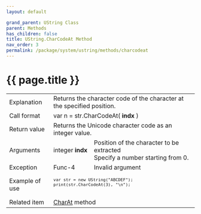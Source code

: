 ```yaml
---
layout: default

grand_parent: UString Class
parent: Methods
has_children: false
title: UString.CharCodeAt Method
nav_order: 3
permalink: /package/system/ustring/methods/charcodeat
---
```

# {{ page.title }}

<table>
  <tr>
    <td>Explanation</td>
    <td colspan="2">Returns the character code of the character at the specified position.</td>
  </tr>
  <tr>
    <td>Call format</td>
    <td colspan="2">var n = str.CharCodeAt( <b>indx</b> )</td>
  </tr>
  <tr>
    <td>Return value</td>
    <td colspan="2">Returns the Unicode character code as an integer value.</td>
  </tr>  
  <tr>
    <td>Arguments</td>
    <td>integer <b>indx</b></td>
    <td>Position of the character to be extracted<br>Specify a number starting from 0.</td>
  </tr>
  <tr>
    <td>Exception</td>
    <td>Func-4</td>
    <td>Invalid argument</td>
  </tr>
  <tr>
    <td>Example of use</td>
    <td colspan="2"><code><pre>
var str = new UString("ABCDEF");
print(str.CharCodeAt(3), "\n");
    </pre></code></td>
  </tr>
  <tr>
    <td>Related item</td>
    <td colspan="2"><a href="/package/system/ustring/methods/charat">CharAt</a> method</td>
  </tr>
</table>